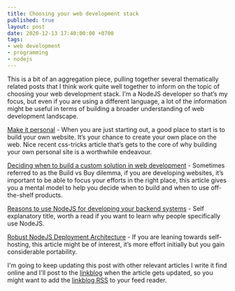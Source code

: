 ```yaml
---
title: Choosing your web development stack
published: true
layout: post
date: 2020-12-13 17:40:00:00 +0700
tags:
- web development
- programming
- nodejs
---
```

This is a bit of an aggregation piece, pulling together several thematically related posts that I think work quite well together to inform on the topic of choosing your web development stack. I’m a NodeJS developer so that’s my focus, but even if you are using a different language, a lot of the information might be useful in terms of building a broader understanding of web development landscape.

[Make it personal](https://css-tricks.com/make-it-personal) - When you are just starting out, a good place to start is to build your own website. It’s your chance to create your own place on the web. Nice recent css-tricks article that’s gets to the core of why building your own personal site is a worthwhile endeavour.

[Deciding when to build a custom solution in web development](https://blog.markjgsmith.com/2020/12/11/deciding-when-to-build-a-custom-solution-in-web-development.html) - Sometimes referred to as the Build vs Buy dilemma, if you are developing websites, it’s important to be able to focus your efforts in the right place, this article gives you a mental model to help you decide when to build and when to use off-the-shelf products.

[Reasons to use NodeJS for developing your backend systems](https://blog.markjgsmith.com/2020/12/04/reasons-to-use-nodejs-for-developing-your-backend-systems.html) - Self explanatory title, worth a read if you want to learn why people specifically use NodeJS.

[Robust NodeJS Deployment Architecture](https://blog.markjgsmith.com/2020/11/13/robust-nodejs-deployment-architecture.html) - If you are leaning towards self-hosting, this article might be of interest, it’s more effort initially but you gain considerable portability. 

I'm going to keep updating this post with other relevant articles I write it find online and I'll post to the [linkblog](https://links.markjgsmith.com) when the article gets updated, so you might want to add the [linkblog RSS](https://links.markjgsmith.com/feeds/daily/rss) to your feed reader.
